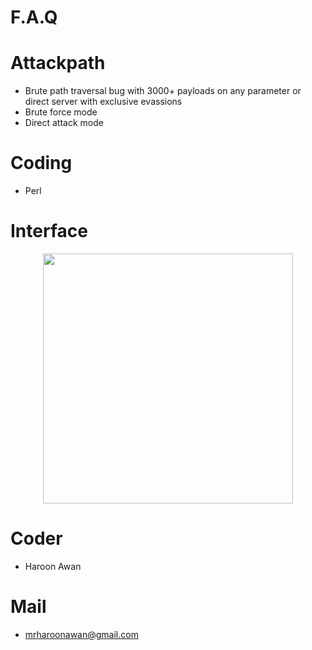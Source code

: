 # F.A.Q

# Attackpath
- Brute path traversal bug with 3000+ payloads on any parameter or direct server with exclusive evassions 
- Brute force mode
- Direct attack mode

# Coding
- Perl

# Interface
<div align="center">
    <img src="http://oi66.tinypic.com/iolw86.jpg" width="400px"</img> 
</div>


# Coder
- Haroon Awan

# Mail
- mrharoonawan@gmail.com
